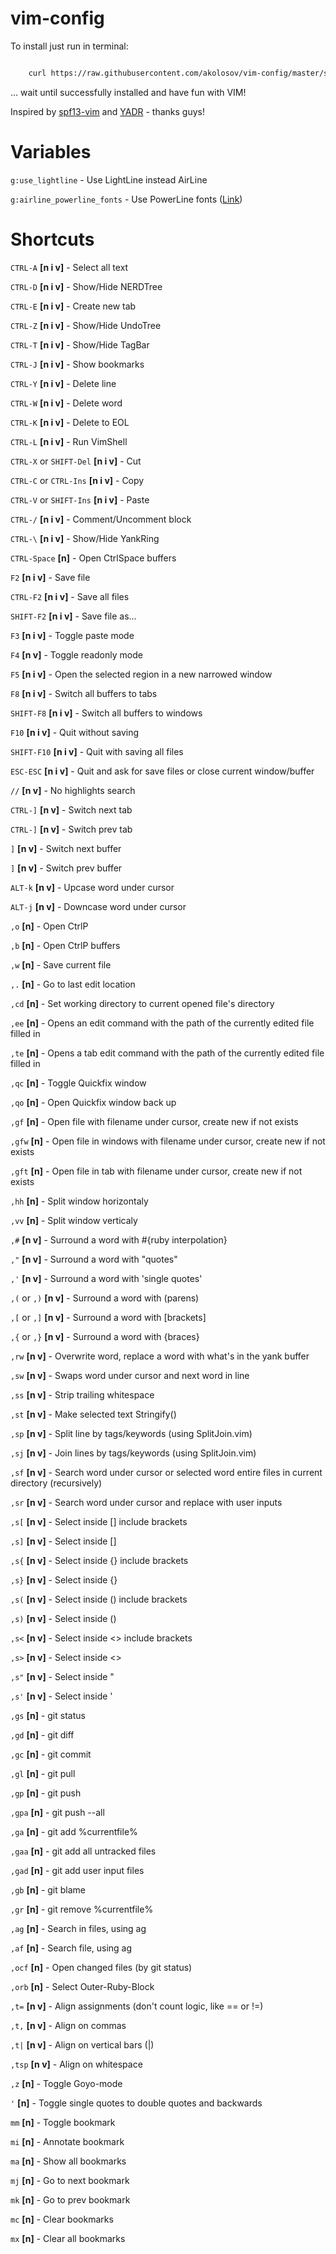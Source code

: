 vim-config
==========

To install just run in terminal:

```bash

    curl https://raw.githubusercontent.com/akolosov/vim-config/master/scripts/bootstrap.sh -L -o - | sh
```

... wait until successfully installed and have fun with VIM!

Inspired by [spf13-vim](http://vim.spf13.com/) and [YADR](http://skwp.github.io/dotfiles/) - thanks guys!

Variables
=========

`g:use_lightline` - Use LightLine instead AirLine

`g:airline_powerline_fonts` - Use PowerLine fonts ([Link](https://github.com/Lokaltog/powerline-fonts))

Shortcuts
=========

`CTRL-A` **\[n i v]** - Select all text

`CTRL-D` **\[n i v]** - Show/Hide NERDTree

`CTRL-E` **\[n i v]** - Create new tab

`CTRL-Z` **\[n i v]** - Show/Hide UndoTree

`CTRL-T` **\[n i v]** - Show/Hide TagBar

`CTRL-J` **\[n i v]** - Show bookmarks

`CTRL-Y` **\[n i v]** - Delete line

`CTRL-W` **\[n i v]** - Delete word

`CTRL-K` **\[n i v]** - Delete to EOL

`CTRL-L` **\[n i v]** - Run VimShell

`CTRL-X` or `SHIFT-Del` **\[n i v]** - Cut

`CTRL-C` or `CTRL-Ins` **\[n i v]** - Copy

`CTRL-V` or `SHIFT-Ins` **\[n i v]** - Paste

`CTRL-/` **\[n i v]** - Comment/Uncomment block

`CTRL-\` **\[n i v]** - Show/Hide YankRing

`CTRL-Space` **\[n]** - Open CtrlSpace buffers

`F2` **\[n i v]** - Save file

`CTRL-F2` **\[n i v]** - Save all files

`SHIFT-F2` **\[n i v]** - Save file as...

`F3` **\[n i v]** - Toggle paste mode

`F4` **\[n v]** - Toggle readonly mode

`F5` **\[n i v]** - Open the selected region in a new narrowed window

`F8` **\[n i v]** - Switch all buffers to tabs

`SHIFT-F8` **\[n i v]** - Switch all buffers to windows

`F10` **\[n i v]** - Quit without saving

`SHIFT-F10` **\[n i v]** - Quit with saving all files

`ESC-ESC` **\[n i v]** - Quit and ask for save files or close current window/buffer

`//` **\[n v]** - No highlights search

`CTRL-]` **\[n v]** - Switch next tab

`CTRL-]` **\[n v]** - Switch prev tab

`]` **\[n v]** - Switch next buffer

`]` **\[n v]** - Switch prev buffer

`ALT-k` **\[n v]** - Upcase word under cursor

`ALT-j` **\[n v]** - Downcase word under cursor

`,o` **\[n]** - Open CtrlP

`,b` **\[n]** - Open CtrlP buffers

`,w` **\[n]** - Save current file

`,.` **\[n]** - Go to last edit location

`,cd` **\[n]**  - Set working directory to current opened file's directory

`,ee` **\[n]**  - Opens an edit command with the path of the currently edited file filled in

`,te` **\[n]**  - Opens a tab edit command with the path of the currently edited file filled in

`,qc` **\[n]**  - Toggle Quickfix window

`,qo` **\[n]**  - Open Quickfix window back up

`,gf` **\[n]**  - Open file with filename under cursor, create new if not exists

`,gfw` **\[n]**  - Open file in windows with filename under cursor, create new if not exists

`,gft` **\[n]**  - Open file in tab with filename under cursor, create new if not exists

`,hh` **\[n]**  - Split window horizontaly

`,vv` **\[n]**  - Split window verticaly

`,#` **\[n v]**  - Surround a word with #{ruby interpolation}

`,"` **\[n v]** - Surround a word with "quotes"

`,'` **\[n v]** - Surround a word with 'single quotes'

`,(` or `,)` **\[n v]** - Surround a word with (parens)

`,[` or `,]` **\[n v]** - Surround a word with [brackets]

`,{` or `,}` **\[n v]** - Surround a word with {braces}

`,rw` **\[n v]** - Overwrite word, replace a word with what's in the yank buffer

`,sw` **\[n v]** - Swaps word under cursor and next word in line

`,ss` **\[n v]** - Strip trailing whitespace

`,st` **\[n v]** - Make selected text Stringify()

`,sp` **\[n v]** - Split line by tags/keywords (using SplitJoin.vim)

`,sj` **\[n v]** - Join lines by tags/keywords (using SplitJoin.vim)

`,sf` **\[n v]** - Search word under cursor or selected word entire files in current directory (recursively)

`,sr` **\[n v]** - Search word under cursor and replace with user inputs

`,s[` **\[n v]** - Select inside [] include brackets

`,s]` **\[n v]** - Select inside []

`,s{` **\[n v]** - Select inside {} include brackets

`,s}` **\[n v]** - Select inside {}

`,s(` **\[n v]** - Select inside () include brackets

`,s)` **\[n v]** - Select inside ()

`,s<` **\[n v]** - Select inside \<> include brackets

`,s>` **\[n v]** - Select inside \<>

`,s"` **\[n v]** - Select inside "

`,s'` **\[n v]** - Select inside '

`,gs` **\[n]** - git status

`,gd` **\[n]** - git diff

`,gc` **\[n]** - git commit

`,gl` **\[n]** - git pull

`,gp` **\[n]** - git push

`,gpa` **\[n]** - git push --all

`,ga` **\[n]** - git add %currentfile%

`,gaa` **\[n]** - git add all untracked files

`,gad` **\[n]** - git add user input files

`,gb` **\[n]** - git blame

`,gr` **\[n]** - git remove %currentfile%

`,ag` **\[n]** - Search in files, using ag

`,af` **\[n]** - Search file, using ag

`,ocf` **\[n]** - Open changed files (by git status)

`,orb` **\[n]** - Select Outer-Ruby-Block

`,t=` **\[n v]** - Align assignments (don't count logic, like == or !=)

`,t,` **\[n v]** - Align on commas

`,t|` **\[n v]** - Align on vertical bars (|)

`,tsp` **\[n v]** - Align on whitespace

`,z` **\[n]** - Toggle Goyo-mode

`'` **\[n]** - Toggle single quotes to double quotes and backwards

`mm` **\[n]** - Toggle bookmark

`mi` **\[n]** - Annotate bookmark

`ma` **\[n]** - Show all bookmarks

`mj` **\[n]** - Go to next bookmark

`mk` **\[n]** - Go to prev bookmark

`mc` **\[n]** - Clear bookmarks

`mx` **\[n]** - Clear all bookmarks

